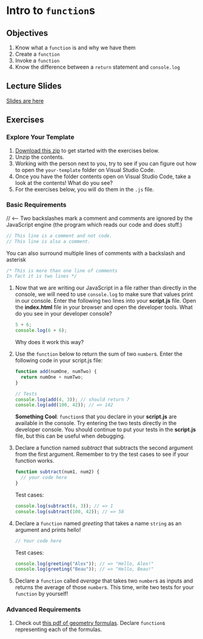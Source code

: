 # Intro to `function`s

## Objectives

1.  Know what a `function` is and why we have them
1.  Create a `function`
1.  Invoke a `function`
1.  Know the difference between a `return` statement and `console.log`

## Lecture Slides

[Slides are here](https://docs.google.com/presentation/d/e/2PACX-1vSo5deQKWpUrkPQx4DsKRVmSB1kzr0fvN4hf5GGDG1Ic8dk-_PtLFbqzFuSEwpfCtNYhEGy82oMiRyA/embed?start=false&loop=false&delayms=10000)

## Exercises

### Explore Your Template

1. [Download this zip](https://cdn.rawgit.com/codechrysalis/intro-javascript/2979d760/your-template.zip) to get started with the exercises below.
1. Unzip the contents.
1. Working with the person next to you, try to see if you can figure out how to open the `your-template` folder on Visual Studio Code.
1. Once you have the folder contents open on Visual Studio Code, take a look at the contents! What do you see?
1. For the exercises below, you will do them in the `.js` file.

### Basic Requirements

// <-- Two backslashes mark a comment and comments are ignored by the JavaScript engine (the program which reads our code and does stuff.)

```js
// This line is a comment and not code.
// This line is also a comment.
```

You can also surround multiple lines of comments with a backslash and asterisk

```js
/* This is more than one line of comments
In fact it is two lines */
```

1.  Now that we are writing our JavaScript in a file rather than directly in the console, we will need to use `console.log` to make sure that values print in our console. Enter the following two lines into your **script.js** file. Open the **index.html** file in your browser and open the developer tools. What do you see in your developer console?

    ```js
    5 + 6;
    console.log(6 + 6);
    ```

    Why does it work this way?

1.  Use the `function` below to return the sum of two `number`s. Enter the following code in your script.js file:

    ```js
    function add(numOne, numTwo) {
      return numOne + numTwo;
    }

    // Tests
    console.log(add(4, 3)); // should return 7
    console.log(add(100, 42)); // => 142
    ```

    **Something Cool**: `function`s that you declare in your **script.js** are available in the console. Try entering the two tests directly in the developer console. You should continue to put your tests in the **script.js** file, but this can be useful when debugging.

1.  Declare a function named _subtract_ that subtracts the second argument from the first argument. Remember to try the test cases to see if your function works.

    ```js
    function subtract(num1, num2) {
      // your code here
    }
    ```

    Test cases:

    ```js
    console.log(subtract(4, 3)); // => 1
    console.log(subtract(100, 42)); // => 58
    ```

1.  Declare a `function` named _greeting_ that takes a name `string` as an argument and prints hello!

    ```js
    // Your code here
    ```

    Test cases:

    ```js
    console.log(greeting("Alex")); // => "Hello, Alex!"
    console.log(greeting("Beau")); // => "Hello, Beau!"
    ```

1.  Declare a `function` called _average_ that takes two `number`s as inputs and returns the average of those `number`s. This time, write two tests for your `function` by yourself!

### Advanced Requirements

1.  Check out [this pdf of geometry formulas](http://www.gbcnv.edu/documents/ASC/docs/00000005.pdf). Declare `function`s representing each of the formulas.
